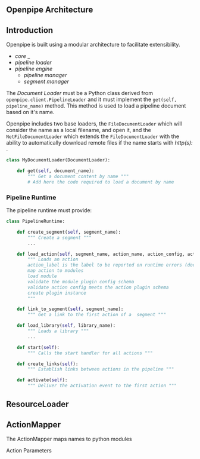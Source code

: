 ## Openpipe Architecture

## Introduction
Openpipe is built using a modular architecture to facilitate extensibility.

- _core_
    _
- _pipeline loader_
- _pipeline engine_
    - _pipeline manager_
    - _segment manager_


The _Document Loader_ must be a Python class  derived from `openpipe.client.PipelineLoader` and it must implement the `get(self, pipeline_name)` method. This method is used to load a pipeline document based on it's name.

Openpipe includes two base loaders, the `FileDocumentLoader` which will consider the name as a local filename, and open it, and the `NetFileDocumentLoader` which extends the `FileDocumentLoader` with the ability to automatically download remote files if the name starts with _http(s):_ .

```python
class MyDocumentLoader(DocumentLoader):

    def get(self, document_name):
        """ Get a document content by name """
        # Add here the code required to load a document by name
```

### Pipeline Runtime
The pipeline runtime must provide:

```python
class PipelineRuntime:

    def create_segment(self, segment_name):
        """ Create a segment """
        ...

    def load_action(self, segment_name, action_name, action_config, action_label):
        """ Loads an action
        action_label is the label to be reported on runtime errors (document name / line number)
        map action to modules
        load module
        validate the module plugin config schema
        validate action config meets the action plugin schema
        create plugin instance
        """

    def link_to_segment(self, segment_name):
        """ Get a link to the first action of a  segment """

    def load_library(self, library_name):
        """ Loads a library """
        ...

    def start(self):
        """ Calls the start handler for all actions """

    def create_links(self):
        """ Establish links between actions in the pipeline """

    def activate(self):
        """ Deliver the activation event to the first action """

```


## ResourceLoader

## ActionMapper
The ActionMapper maps names to python modules

Action
    Parameters